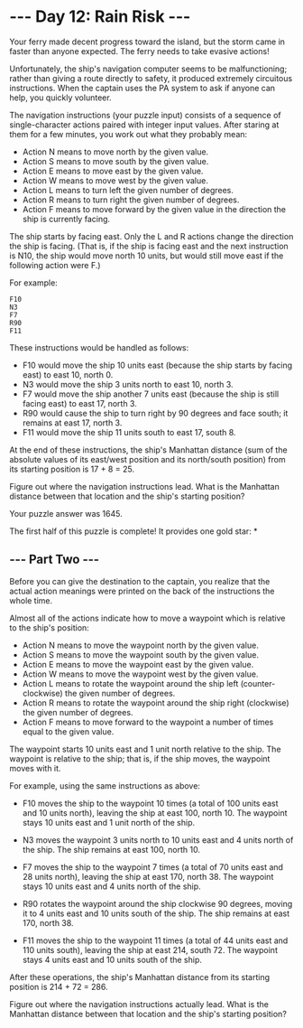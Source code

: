 # --- Day 12: Rain Risk ---

Your ferry made decent progress toward the island, but the storm came in faster than anyone expected. 
The ferry needs to take evasive actions!

Unfortunately, the ship's navigation computer seems to be malfunctioning; 
rather than giving a route directly to safety, it produced extremely circuitous instructions. 
When the captain uses the PA system to ask if anyone can help, you quickly volunteer.

The navigation instructions (your puzzle input) consists of a sequence of 
single-character actions paired with integer input values. 
After staring at them for a few minutes, you work out what they probably mean:

* Action N means to move north by the given value.
* Action S means to move south by the given value.
* Action E means to move east by the given value.
* Action W means to move west by the given value.
* Action L means to turn left the given number of degrees.
* Action R means to turn right the given number of degrees.
* Action F means to move forward by the given value in the direction the ship is 
  currently facing.

The ship starts by facing east. Only the L and R actions change the direction the ship is facing. 
(That is, if the ship is facing east and the next instruction is N10, the ship would 
move north 10 units, but would still move east if the following action were F.)

For example:
```
F10
N3
F7
R90
F11
```

These instructions would be handled as follows:

* F10 would move the ship 10 units east (because the ship starts by facing east) to east 10, north 0.
* N3 would move the ship 3 units north to east 10, north 3.
* F7 would move the ship another 7 units east (because the ship is still facing east) 
  to east 17, north 3.
* R90 would cause the ship to turn right by 90 degrees and face south; 
  it remains at east 17, north 3.
* F11 would move the ship 11 units south to east 17, south 8.

At the end of these instructions, the ship's Manhattan distance 
(sum of the absolute values of its east/west position and its north/south position) 
from its starting position is 17 + 8 = 25.

Figure out where the navigation instructions lead. 
What is the Manhattan distance between that location and the ship's starting position?


Your puzzle answer was 1645.

The first half of this puzzle is complete! It provides one gold star: *


## --- Part Two ---

Before you can give the destination to the captain, you realize that the actual 
action meanings were printed on the back of the instructions the whole time.

Almost all of the actions indicate how to move a waypoint which is relative to the ship's position:

* Action N means to move the waypoint north by the given value.
* Action S means to move the waypoint south by the given value.
* Action E means to move the waypoint east by the given value.
* Action W means to move the waypoint west by the given value.
* Action L means to rotate the waypoint around the ship left (counter-clockwise) 
  the given number of degrees.
* Action R means to rotate the waypoint around the ship right (clockwise) 
  the given number of degrees.
* Action F means to move forward to the waypoint a number of times equal to the given value.

The waypoint starts 10 units east and 1 unit north relative to the ship. 
The waypoint is relative to the ship; that is, if the ship moves, the waypoint moves with it.

For example, using the same instructions as above:

* F10 moves the ship to the waypoint 10 times (a total of 100 units east and 10 units north), 
  leaving the ship at east 100, north 10. The waypoint stays 10 units east and 1 unit north of the ship.
  
* N3 moves the waypoint 3 units north to 10 units east and 4 units north of the ship. 
  The ship remains at east 100, north 10.
  
* F7 moves the ship to the waypoint 7 times (a total of 70 units east and 28 units north), 
  leaving the ship at east 170, north 38. The waypoint stays 10 units east and 4 units north 
  of the ship.
  
* R90 rotates the waypoint around the ship clockwise 90 degrees, moving it to 4 units east and 10 
  units south of the ship. The ship remains at east 170, north 38.
  
* F11 moves the ship to the waypoint 11 times (a total of 44 units east and 110 units south), 
  leaving the ship at east 214, south 72. The waypoint stays 4 units east and 10 units south 
  of the ship.

After these operations, the ship's Manhattan distance from its starting position is 214 + 72 = 286.

Figure out where the navigation instructions actually lead. 
What is the Manhattan distance between that location and the ship's starting position?
